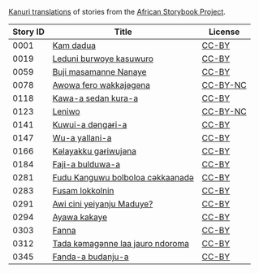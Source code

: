 [Kanuri translations](http://my.africanstorybook.org/language/kanuri) of stories from the [African Storybook Project](http://my.africanstorybook.org).

Story ID | Title | License
-------- | ----- | -------
0001 | [Kam dadua](http://my.africanstorybook.org/stories/kam-dadua-0) | [CC-BY](https://creativecommons.org/licenses/by/3.0/)
0019 | [Leduni burwoye kasuwuro](http://my.africanstorybook.org/stories/leduni-burwoye-kasuwuro) | [CC-BY](https://creativecommons.org/licenses/by/3.0/)
0059 | [Buji masamanne Nanaye](http://my.africanstorybook.org/stories/buji-masamanne-nanaye-0) | [CC-BY](https://creativecommons.org/licenses/by/3.0/)
0078 | [Awowa fero wakkajǝgǝna](http://my.africanstorybook.org/stories/awowa-fero-wakkajǝgǝna-1) | [CC-BY-NC](http://creativecommons.org/licenses/by-nc/3.0/)
0118 | [Kawa-a sedan kura-a](http://my.africanstorybook.org/stories/kawa-sedan-kura) | [CC-BY](https://creativecommons.org/licenses/by/3.0/)
0123 | [Leniwo](http://my.africanstorybook.org/stories/leniwo) | [CC-BY-NC](http://creativecommons.org/licenses/by-nc/3.0/)
0141 | [Kuwui-a dǝngaɍi-a](http://my.africanstorybook.org/stories/kuwui-dǝngaɍi) | [CC-BY](https://creativecommons.org/licenses/by/3.0/)
0147 | [Wu-a yallani-a](http://my.africanstorybook.org/stories/wu-yallani) | [CC-BY](https://creativecommons.org/licenses/by/3.0/)
0166 | [Kәlayakku gaɍiwujǝna](http://my.africanstorybook.org/stories/kәlayakku-gaɍiwujǝna) | [CC-BY](https://creativecommons.org/licenses/by/3.0/)
0184 | [Faji-a bulduwa-a](http://my.africanstorybook.org/stories/faji-bulduwa) | [CC-BY](https://creativecommons.org/licenses/by/3.0/)
0281 | [Fudu Kanguwu bolboloa cǝkkaanadǝ](http://my.africanstorybook.org/stories/fudu-kanguwu-bolboloa-cǝkkaanadǝ-0) | [CC-BY](https://creativecommons.org/licenses/by/3.0/)
0283 | [Fusam lokkolnin](http://my.africanstorybook.org/stories/fusam-lokkolnin-1) | [CC-BY](https://creativecommons.org/licenses/by/3.0/)
0291 | [Awi cini yeiyanju Maduye?](http://my.africanstorybook.org/stories/awi-cini-yeiyanju-maduye-0) | [CC-BY](https://creativecommons.org/licenses/by/3.0/)
0294 | [Ayawa kakaye](http://my.africanstorybook.org/stories/ayawa-kakaye) | [CC-BY](https://creativecommons.org/licenses/by/3.0/)
0303 | [Fanna](http://my.africanstorybook.org/stories/fanna) | [CC-BY](https://creativecommons.org/licenses/by/3.0/)
0312 | [Tada kǝmagǝnne laa jauro ndoroma](http://my.africanstorybook.org/stories/tada-kǝmagǝnne-laa-jauro-ndoroma) | [CC-BY](https://creativecommons.org/licenses/by/3.0/)
0345 | [Fanda-a budanju-a](http://my.africanstorybook.org/stories/fanda-budanju-2) | [CC-BY](https://creativecommons.org/licenses/by/3.0/)
